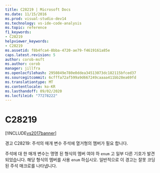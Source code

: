 ```yaml
---
title: C28219 | Microsoft Docs
ms.date: 11/15/2016
ms.prod: visual-studio-dev14
ms.technology: vs-ide-code-analysis
ms.topic: reference
f1_keywords:
- C28219
helpviewer_keywords:
- C28219
ms.assetid: f8b4fca4-8bba-4720-ae79-f4619161a85e
caps.latest.revision: 5
author: corob-msft
ms.author: corob
manager: jillfra
ms.openlocfilehash: 2950849e780e0ddea34513073dc182115bfced37
ms.sourcegitcommit: 6cfffa72af599a9d667249caaaa411bb28ea69fd
ms.translationtype: MT
ms.contentlocale: ko-KR
ms.lasthandoff: 09/02/2020
ms.locfileid: "77278222"
---
```

# <a name="c28219"></a>C28219
[!INCLUDE[vs2017banner](../includes/vs2017banner.md)]

경고 C28219: 주석의 매개 변수 주석에 열거형의 멤버가 필요 합니다.  
  
 주석에 대 한 매개 변수는 명명 된 형식의 멤버 여야 하 `enum` 고 일부 다른 기호가 발견 되었습니다. 해당 형식의 멤버를 사용 `enum` 하십시오. 일반적으로 이 경고는 잘못 코딩된 주석 매크로를 나타냅니다.
